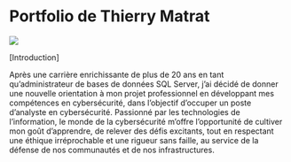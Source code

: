 # Portfolio de Thierry Matrat
<a href="https://linkedin.com/"><img src="https://img.shields.io/badge/-LinkedIn-0072b1?&style=for-the-badge&logo=linkedin&logoColor=white" /></a>

[Introduction]

Après une carrière enrichissante de plus de 20 ans en tant qu’administrateur de bases de données SQL Server, j’ai décidé de donner une nouvelle orientation à mon projet professionnel en développant mes compétences en cybersécurité, dans l’objectif d’occuper un poste d’analyste en cybersécurité. Passionné par les technologies de l’information, le monde de la cybersécurité m’offre l’opportunité de cultiver mon goût d’apprendre, de relever des défis excitants, tout en respectant une éthique irréprochable et une rigueur sans faille, au service de la défense de nos communautés et de nos infrastructures.
